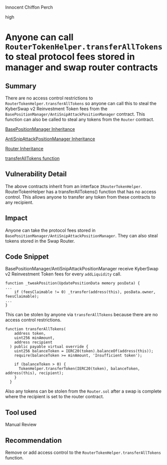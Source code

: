 Innocent Chiffon Perch

high

# Anyone can call `RouterTokenHelper.transferAllTokens` to steal protocol fees stored in manager and swap router contracts
## Summary
There are no access control restrictions to `RouterTokenHelper.transferAllTokens` so anyone can call this to steal the KyberSwap v2 Reinvestment Token fees from the `BasePositionManager/AntiSnipAttackPositionManager` contract. 
This function can also be called to steal any tokens from the `Router` contract. 

[BasePositionManager Inheritance](https://github.com/sherlock-audit/2023-07-kyber-swap/blob/main/ks-elastic-sc/contracts/periphery/BasePositionManager.sol#L25)

[AntiSnipAttackPositionManager Inheritance](https://github.com/sherlock-audit/2023-07-kyber-swap/blob/main/ks-elastic-sc/contracts/periphery/AntiSnipAttackPositionManager.sol#L10)

[Router Inheritance](https://github.com/sherlock-audit/2023-07-kyber-swap/blob/main/ks-elastic-sc/contracts/periphery/Router.sol#L22)

[transferAllTokens function](https://github.com/sherlock-audit/2023-07-kyber-swap/blob/main/ks-elastic-sc/contracts/periphery/base/RouterTokenHelper.sol#L32)


## Vulnerability Detail

The above contracts inherit from an interface `IRouterTokenHelper`.  RouterTokenHelper has a transferAllTokens() function that has no access control. This allows anyone to transfer any token from these contracts to any recipient.

## Impact
Anyone can take the protocol fees stored in `BasePositionManager/AntiSnipAttackPositionManager`. They can also steal tokens stored in the Swap Router. 

## Code Snippet
BasePositionManager/AntiSnipAttackPositionManager receive KyberSwap v2 Reinvestment Token fees for every `addLiquidity` call. 
```solidity
function _tweakPosition(UpdatePositionData memory posData) {
...
    if (feesClaimable != 0) _transfer(address(this), posData.owner, feesClaimable);
...
}
```

This can be stolen by anyone via `transferAllTokens` because there are no access control restrictions.

```solidity
function transferAllTokens(
    address token,
    uint256 minAmount,
    address recipient
  ) public payable virtual override {
    uint256 balanceToken = IERC20(token).balanceOf(address(this));
    require(balanceToken >= minAmount, 'Insufficient token');

    if (balanceToken > 0) {
      TokenHelper.transferToken(IERC20(token), balanceToken, address(this), recipient);
    }
  }
```

Also any tokens can be stolen from the `Router.sol` after a swap is complete where the recipient is set to the router contract. 

## Tool used

Manual Review

## Recommendation
Remove or add access control to the `RouterTokenHelper.transferAllTokens` function.

